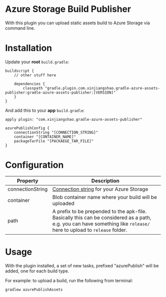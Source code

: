 # Azure Storage Build Publisher

With this plugin you can upload static assets build to Azure Storage via command line.

# Installation

Update your **root** `build.gradle`:

```
buildscript {
    // other stuff here

    dependencies {
        classpath "gradle.plugin.com.xinjiangshao.gradle-azure-assets-publisher:gradle-azure-assets-publisher:[VERSION]"
    }
}
```

And add this to your **app** `build.gradle`:

```
apply plugin: "com.xinjiangshao.gradle-azure-assets-publisher"

azurePublishConfig {
    connectionString "[CONNECTION_STRING]"
    container "[CONTAINER_NAME]"
    packageTarFile "[PACKAEGE_TAR_FILE]"
}
```

# Configuration

| Property | Description |
|----------|-------------|
| connectionString | [Connection string](https://docs.microsoft.com/en-us/azure/storage/common/storage-configure-connection-string) for your Azure Storage |
| container | Blob container name where your build will be uploaded |
| path | A prefix to be prepended to the apk-file. Basically this can be considered as a path, e.g. you can have something like `release/` here to upload to `release` folder.

# Usage

With the plugin installed, a set of new tasks, prefixed "azurePublish" will be added, one for each build type.

For example: to upload a build, run the following from terminal:

```
gradlew azurePublishAssets
```

